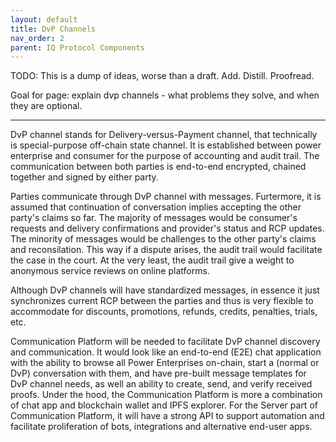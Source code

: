 ```yaml
---
layout: default
title: DvP Channels
nav_order: 2
parent: IQ Protocol Components
---
```


TODO: This is a dump of ideas, worse than a draft. Add. Distill. Proofread.

Goal for page: explain dvp channels - what problems they solve, and when they are optional.

****

DvP channel stands for Delivery-versus-Payment channel, that technically is special-purpose off-chain state channel.
It is established between power enterprise and consumer for the purpose of accounting and audit trail.
The communication between both parties is end-to-end encrypted, chained together and signed by either party.

Parties communicate through DvP channel with messages.
Furtermore, it is assumed that continuation of conversation implies accepting the other party's claims so far.
The majority of messages would be consumer's requests and delivery confirmations and provider's status and RCP updates.
The minority of messages would be challenges to the other party's claims and reconsilation.
This way if a dispute arises, the audit trail would facilitate the case in the court.
At the very least, the audit trail give a weight to anonymous service reviews on online platforms.

Although DvP channels will have standardized messages, in essence it just synchronizes current RCP between the parties and thus is very flexible to accommodate for discounts, promotions, refunds, credits, penalties, trials, etc.

Communication Platform will be needed to facilitate DvP channel discovery and communication.
It would look like an end-to-end (E2E) chat application with the ability to browse all Power Enterprises on-chain, start a (normal or DvP) conversation with them, and have pre-built message templates for DvP channel needs, as well an ability to create, send, and verify received proofs.
Under the hood, the Communication Platform is more a combination of chat app and blockchain wallet and IPFS explorer.
For the Server part of Communication Platform, it will have a strong API to support automation and facilitate proliferation of bots, integrations and alternative end-user apps.
